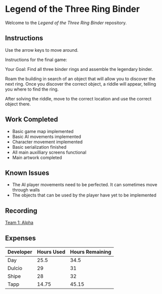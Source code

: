 # Legend of the Three Ring Binder
Welcome to the _Legend of the Three Ring Binder_ repository.

## Instructions
Use the arrow keys to move around. 

Instructions for the final game:

Your Goal: Find all three binder rings and assemble the legendary binder.

Roam the building in search of an object that will allow you to discover the next ring.
Once you discover the correct object, a riddle will appear, telling you where to find the ring.

After solving the riddle, move to the correct location and use the correct object there.

## Work Completed
 * Basic game map implemented
 * Basic AI movements implemented
 * Character movement implemented
 * Basic serialization finished
 * All main auxilliary screens functional
 * Main artwork completed

## Known Issues
 * The AI player movements need to be perfected. It can sometimes move through walls
 * The objects that can be used by the player have yet to be implemented


## Recording

[Team 1: Alpha](https://youtu.be/6rzuHXgbI7w)

## Expenses

| Developer | Hours Used | Hours Remaining |
|---|---|---|
| Day | 25.5 | 34.5|
| Dulcio | 29 | 31 |
| Shipe | 28 | 32|
| Tapp | 14.75 | 45.15 |
